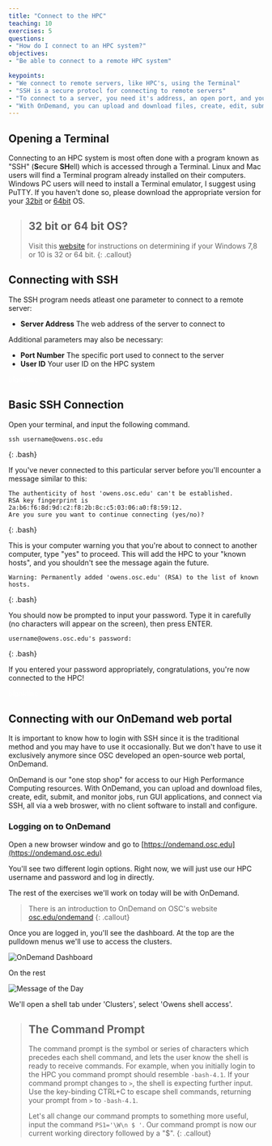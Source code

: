 ```yaml
---
title: "Connect to the HPC"
teaching: 10
exercises: 5
questions:
- "How do I connect to an HPC system?"
objectives:
- "Be able to connect to a remote HPC system"

keypoints:
- "We connect to remote servers, like HPC's, using the Terminal"
- "SSH is a secure protocl for connecting to remote servers"
- "To connect to a server, you need it's address, an open port, and your user ID"
- "With OnDemand, you can upload and download files, create, edit, submit, and monitor jobs, run GUI applications, and connect via SSH, all via a web broswer."
---
```


## Opening a Terminal

Connecting to an HPC system is most often done with a program known as "SSH" (**S**ecure **SH**ell) which is accessed through a Terminal. Linux and Mac users will find a Terminal program already installed on their computers.  Windows PC users will need to install a Terminal emulator, I suggest using PuTTY. If you haven't done so, please download the appropriate version for your [32bit](https://the.earth.li/~sgtatham/putty/latest/w32/putty.exe) or [64bit](https://the.earth.li/~sgtatham/putty/latest/w64/putty.exe) OS.

> ## 32 bit or 64 bit OS?
> Visit this [website](https://support.wdc.com/knowledgebase/answer.aspx?ID=9405) for instructions on determining if your Windows 7,8 or 10 is 32 or 64 bit.
{: .callout}

## Connecting with SSH

The SSH program needs atleast one parameter to connect to a remote server:

* **Server Address** The web address of the server to connect to

Additional parameters may also be necessary:

* **Port Number** The specific port used to connect to the server
* **User ID** Your user ID on the HPC system  

<span style="color:white">blankline</span>
   


## Basic SSH Connection

Open your terminal, and input the following command.

~~~
ssh username@owens.osc.edu
~~~
{: .bash}

If you've never connected to this particular server before you'll encounter a message similar to this:

~~~
The authenticity of host 'owens.osc.edu' can't be established.
RSA key fingerprint is 2a:b6:f6:8d:9d:c2:f8:2b:8c:c5:03:06:a0:f8:59:12.
Are you sure you want to continue connecting (yes/no)?
~~~
{: .bash}

This is your computer warning you that you're about to connect to another computer, type \"yes\" to proceed.  This will add the HPC to your \"known hosts\", and you shouldn't see the message again the future.

~~~
Warning: Permanently added 'owens.osc.edu' (RSA) to the list of known hosts.
~~~~
{: .bash}

You should now be prompted to input your password.  Type it in carefully (no characters will appear on the screen), then press ENTER.

~~~
username@owens.osc.edu's password: 
~~~
{: .bash}

If you entered your password appropriately, congratulations, you're now connected to the HPC!  

<span style="color:white">blankline</span>

## Connecting with our OnDemand web portal

It is important to know how to login with SSH since it is the traditional method and you may have to use it occasionally. 
But we don't have to use it exclusively anymore since OSC developed an open-source web portal, OnDemand.

OnDemand is our "one stop shop" for access to our High Performance Computing resources. With OnDemand, you can upload and 
download files, create, edit, submit, and monitor jobs, run GUI applications, and connect via SSH, all via a web broswer, 
with no client software to install and configure.

### Logging on to OnDemand

Open a new browser window and go to [https://ondemand.osc.edu](https://ondemand.osc.edu)

You'll see two different login options. Right now, we will just use our HPC username and password and log in directly.

The rest of the exercises we'll work on today will be with OnDemand.

>There is an introduction to OnDemand on OSC's website [osc.edu/ondemand](https://www.osc.edu/resources/online_portals/ondemand)
{: .callout}

Once you are logged in, you'll see the dashboard. At the top are the pulldown menus we'll use to access the clusters.

![OnDemand Dashboard](../files/Pulldown.png)

On the rest

![Message of the Day](../files/MOTD.png)

We'll open a shell tab under 'Clusters', select 'Owens shell access'.

> ## The Command Prompt
> The command prompt is the symbol or series of characters which precedes each shell command, and lets the user know the shell is ready to receive commands.  For example, when you initially login to the HPC you command prompt should resemble `-bash-4.1`. If your command prompt changes to `>`, the shell is expecting further input. Use the key-binding CTRL+C to escape shell commands, returning your prompt from `>` to `-bash-4.1`.  
>
> Let's all change our command prompts to something more useful, input the command `PS1='\W\n $ '`. Our command prompt is now our current working directory followed by a \"$\".
{: .callout}









